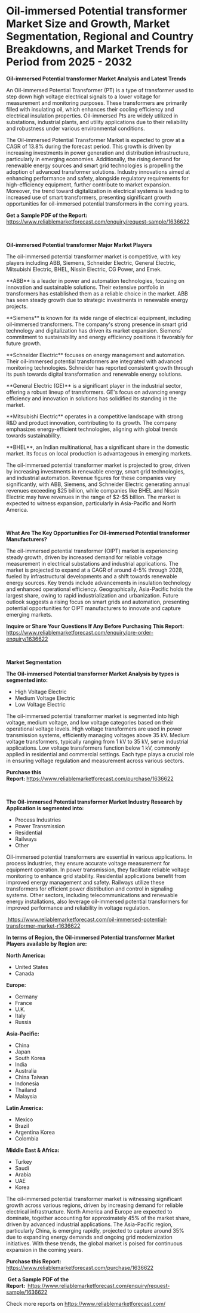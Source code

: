 <p><h1>Oil-immersed Potential transformer Market Size and Growth, Market Segmentation, Regional and Country Breakdowns, and Market Trends for Period from 2025 -  2032</h1></p><p><strong>Oil-immersed Potential transformer Market Analysis and Latest Trends</strong></p>
<p><p>An Oil-immersed Potential Transformer (PT) is a type of transformer used to step down high voltage electrical signals to a lower voltage for measurement and monitoring purposes. These transformers are primarily filled with insulating oil, which enhances their cooling efficiency and electrical insulation properties. Oil-immersed Pts are widely utilized in substations, industrial plants, and utility applications due to their reliability and robustness under various environmental conditions.</p><p>The Oil-immersed Potential Transformer Market is expected to grow at a CAGR of 13.8% during the forecast period. This growth is driven by increasing investments in power generation and distribution infrastructure, particularly in emerging economies. Additionally, the rising demand for renewable energy sources and smart grid technologies is propelling the adoption of advanced transformer solutions. Industry innovations aimed at enhancing performance and safety, alongside regulatory requirements for high-efficiency equipment, further contribute to market expansion. Moreover, the trend toward digitalization in electrical systems is leading to increased use of smart transformers, presenting significant growth opportunities for oil-immersed potential transformers in the coming years.</p></p>
<p><strong>Get a Sample PDF of the Report:&nbsp;</strong> <a href="https://www.reliablemarketforecast.com/enquiry/request-sample/1636622?utm_campaign=2325&utm_medium=2&utm_source=Github&utm_content=ia&utm_term=23032025&utm_id=oil-immersed-potential-transformer">https://www.reliablemarketforecast.com/enquiry/request-sample/1636622</a></p>
<p>&nbsp;</p>
<p><strong>Oil-immersed Potential transformer Major Market Players</strong></p>
<p><p>The oil-immersed potential transformer market is competitive, with key players including ABB, Siemens, Schneider Electric, General Electric, Mitsubishi Electric, BHEL, Nissin Electric, CG Power, and Emek. </p><p>**ABB** is a leader in power and automation technologies, focusing on innovation and sustainable solutions. Their extensive portfolio in transformers has established them as a reliable choice in the market. ABB has seen steady growth due to strategic investments in renewable energy projects.</p><p>**Siemens** is known for its wide range of electrical equipment, including oil-immersed transformers. The company's strong presence in smart grid technology and digitalization has driven its market expansion. Siemens' commitment to sustainability and energy efficiency positions it favorably for future growth.</p><p>**Schneider Electric** focuses on energy management and automation. Their oil-immersed potential transformers are integrated with advanced monitoring technologies. Schneider has reported consistent growth through its push towards digital transformation and renewable energy solutions.</p><p>**General Electric (GE)** is a significant player in the industrial sector, offering a robust lineup of transformers. GE's focus on advancing energy efficiency and innovation in solutions has solidified its standing in the market. </p><p>**Mitsubishi Electric** operates in a competitive landscape with strong R&D and product innovation, contributing to its growth. The company emphasizes energy-efficient technologies, aligning with global trends towards sustainability.</p><p>**BHEL**, an Indian multinational, has a significant share in the domestic market. Its focus on local production is advantageous in emerging markets.</p><p>The oil-immersed potential transformer market is projected to grow, driven by increasing investments in renewable energy, smart grid technologies, and industrial automation. Revenue figures for these companies vary significantly, with ABB, Siemens, and Schneider Electric generating annual revenues exceeding $25 billion, while companies like BHEL and Nissin Electric may have revenues in the range of $2-$5 billion. The market is expected to witness expansion, particularly in Asia-Pacific and North America.</p></p>
<p>&nbsp;</p>
<p><strong>What Are The Key Opportunities For Oil-immersed Potential transformer Manufacturers?</strong></p>
<p><p>The oil-immersed potential transformer (OIPT) market is experiencing steady growth, driven by increased demand for reliable voltage measurement in electrical substations and industrial applications. The market is projected to expand at a CAGR of around 4-5% through 2028, fueled by infrastructural developments and a shift towards renewable energy sources. Key trends include advancements in insulation technology and enhanced operational efficiency. Geographically, Asia-Pacific holds the largest share, owing to rapid industrialization and urbanization. Future outlook suggests a rising focus on smart grids and automation, presenting potential opportunities for OIPT manufacturers to innovate and capture emerging markets.</p></p>
<p><strong>Inquire or Share Your Questions If Any Before Purchasing This Report:</strong> <a href="https://www.reliablemarketforecast.com/enquiry/pre-order-enquiry/1636622?utm_campaign=2325&utm_medium=2&utm_source=Github&utm_content=ia&utm_term=23032025&utm_id=oil-immersed-potential-transformer">https://www.reliablemarketforecast.com/enquiry/pre-order-enquiry/1636622</a></p>
<p>&nbsp;</p>
<p><strong>Market Segmentation</strong></p>
<p><strong>The Oil-immersed Potential transformer Market Analysis by types is segmented into:</strong></p>
<p><ul><li>High Voltage Electric</li><li>Medium Voltage Electric</li><li>Low Voltage Electric</li></ul></p>
<p><p>The oil-immersed potential transformer market is segmented into high voltage, medium voltage, and low voltage categories based on their operational voltage levels. High voltage transformers are used in power transmission systems, efficiently managing voltages above 35 kV. Medium voltage transformers, typically ranging from 1 kV to 35 kV, serve industrial applications. Low voltage transformers function below 1 kV, commonly applied in residential and commercial settings. Each type plays a crucial role in ensuring voltage regulation and measurement across various sectors.</p></p>
<p><strong>Purchase this Report:&nbsp;</strong><a href="https://www.reliablemarketforecast.com/purchase/1636622?utm_campaign=2325&utm_medium=2&utm_source=Github&utm_content=ia&utm_term=23032025&utm_id=oil-immersed-potential-transformer">https://www.reliablemarketforecast.com/purchase/1636622</a></p>
<p>&nbsp;</p>
<p><strong>The Oil-immersed Potential transformer Market Industry Research by Application is segmented into:</strong></p>
<p><ul><li>Process Industries</li><li>Power Transmission</li><li>Residential</li><li>Railways</li><li>Other</li></ul></p>
<p><p>Oil-immersed potential transformers are essential in various applications. In process industries, they ensure accurate voltage measurement for equipment operation. In power transmission, they facilitate reliable voltage monitoring to enhance grid stability. Residential applications benefit from improved energy management and safety. Railways utilize these transformers for efficient power distribution and control in signaling systems. Other sectors, including telecommunications and renewable energy installations, also leverage oil-immersed potential transformers for improved performance and reliability in voltage regulation.</p></p>
<p><a href="https://www.reliablemarketforecast.com/oil-immersed-potential-transformer-market-r1636622?utm_campaign=2325&utm_medium=2&utm_source=Github&utm_content=ia&utm_term=23032025&utm_id=oil-immersed-potential-transformer">&nbsp;https://www.reliablemarketforecast.com/oil-immersed-potential-transformer-market-r1636622</a></p>
<p><strong>In terms of Region, the Oil-immersed Potential transformer Market Players available by Region are:</strong></p>
<p>
    <p> <strong> North America: </strong>
        <ul>
            <li>United States</li>
            <li>Canada</li>
        </ul>
        </p> 
    <p> <strong> Europe: </strong>
        <ul>
            <li>Germany</li>
            <li>France</li>
            <li>U.K.</li>
            <li>Italy</li>
            <li>Russia</li>
        </ul>
        </p> 
    <p> <strong> Asia-Pacific: </strong>
        <ul>
            <li>China</li>
            <li>Japan</li>
            <li>South Korea</li>
            <li>India</li>
            <li>Australia</li>
            <li>China Taiwan</li>
            <li>Indonesia</li>
            <li>Thailand</li>
            <li>Malaysia</li>
        </ul>
        </p> 
    <p> <strong> Latin America: </strong>
        <ul>
            <li>Mexico</li>
            <li>Brazil</li>
            <li>Argentina Korea</li>
            <li>Colombia</li>
        </ul>
        </p> 
    <p> <strong> Middle East & Africa: </strong>
        <ul>
            <li>Turkey</li>
            <li>Saudi</li>
            <li>Arabia</li>
            <li>UAE</li>
            <li>Korea</li>
        </ul>
    </p>
    </p>
<p><p>The oil-immersed potential transformer market is witnessing significant growth across various regions, driven by increasing demand for reliable electrical infrastructure. North America and Europe are expected to dominate, together accounting for approximately 45% of the market share, driven by advanced industrial applications. The Asia-Pacific region, particularly China, is emerging rapidly, projected to capture around 35% due to expanding energy demands and ongoing grid modernization initiatives. With these trends, the global market is poised for continuous expansion in the coming years.</p></p>
<p><strong>Purchase this Report: </strong><a href="https://www.reliablemarketforecast.com/purchase/1636622?utm_campaign=2325&utm_medium=2&utm_source=Github&utm_content=ia&utm_term=23032025&utm_id=oil-immersed-potential-transformer">https://www.reliablemarketforecast.com/purchase/1636622</a></p>
<p>&nbsp;<strong>Get a Sample PDF of the Report:&nbsp;&nbsp;</strong><a href="https://www.reliablemarketforecast.com/enquiry/request-sample/1636622?utm_campaign=2325&utm_medium=2&utm_source=Github&utm_content=ia&utm_term=23032025&utm_id=oil-immersed-potential-transformer">https://www.reliablemarketforecast.com/enquiry/request-sample/1636622</a></p>
<p><strong></strong></p>
<p>Check more reports on <a href="https://www.reliablemarketforecast.com/?utm_campaign=2325&utm_medium=2&utm_source=Github&utm_content=ia&utm_term=23032025&utm_id=oil-immersed-potential-transformer">https://www.reliablemarketforecast.com/</a></p>